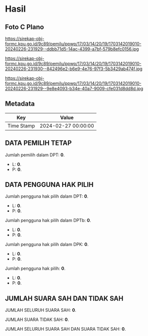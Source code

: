 # Hasil

## Foto C Plano

https://sirekap-obj-formc.kpu.go.id/9c89/pemilu/ppwp/17/03/14/20/19/1703142019010-20240226-231929--ddbb71d5-14ac-4399-a7bf-579b8efc0156.jpg

https://sirekap-obj-formc.kpu.go.id/9c89/pemilu/ppwp/17/03/14/20/19/1703142019010-20240226-231930--842496e2-b6e9-4e76-97f3-5b3429ab474f.jpg

https://sirekap-obj-formc.kpu.go.id/9c89/pemilu/ppwp/17/03/14/20/19/1703142019010-20240226-231929--9e8e4093-b34e-40a7-9009-cfe031d8dd8d.jpg


## Metadata

| Key        | Value               |
| ---------- | ------------------- |
| Time Stamp | 2024-02-27 00:00:00 |


## DATA PEMILIH TETAP

Jumlah pemilih dalam DPT: **0**.
 * L: **0**.
 * P: **0**.

## DATA PENGGUNA HAK PILIH

Jumlah pengguna hak pilih dalam DPT: **0**.
 * L: **0**.
 * P: **0**.

Jumlah pengguna hak pilih dalam DPTb: **0**.
 * L: **0**.
 * P: **0**.

Jumlah pengguna hak pilih dalam DPK: **0**.
 * L: **0**.
 * P: **0**.

Jumlah pengguna hak pilih: **0**.
 * L: **0**.
 * P: **0**.

## JUMLAH SUARA SAH DAN TIDAK SAH

JUMLAH SELURUH SUARA SAH: **0**.

JUMLAH SUARA TIDAK SAH: **0**.

JUMLAH SELURUH SUARA SAH DAN SUARA TIDAK SAH: **0**.


